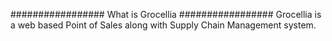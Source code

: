#################
What is Grocellia
#################
Grocellia is a web based Point of Sales along with Supply Chain Management system.
